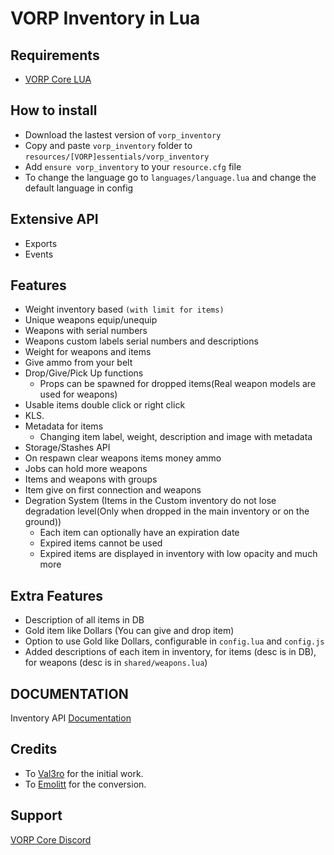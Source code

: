 # VORP Inventory in Lua

## Requirements
- [VORP Core LUA](https://github.com/VORPCORE/vorp_core-lua)

## How to install
- Download the lastest version of `vorp_inventory`
- Copy and paste `vorp_inventory` folder to `resources/[VORP]essentials/vorp_inventory`
- Add `ensure vorp_inventory` to your `resource.cfg` file
- To change the language go to `languages/language.lua` and change the default language in config

## Extensive API
- Exports
- Events

## Features
- Weight inventory based `(with limit for items)`
- Unique weapons equip/unequip
- Weapons with serial numbers
- Weapons custom labels serial numbers and descriptions
- Weight for weapons and items
- Give ammo from your belt
- Drop/Give/Pick Up functions
    - Props can be spawned for dropped items(Real weapon models are used for weapons)
- Usable items double click or right click
- KLS.
- Metadata for items
    - Changing item label, weight, description and image with metadata
- Storage/Stashes API
- On respawn clear weapons items money ammo
- Jobs can hold more weapons
- Items and weapons with groups
- Item give on first connection and weapons
- Degration System (Items in the Custom inventory do not lose degradation level(Only when dropped in the main inventory or on the ground))
    - Each item can optionally have an expiration date
    - Expired items cannot be used
    - Expired items are displayed in inventory with low opacity and much more

## Extra Features
- Description of all items in DB
- Gold item like Dollars (You can give and drop item)
- Option to use Gold like Dollars, configurable in `config.lua` and `config.js`
- Added descriptions of each item in inventory, for items (desc is in DB), for weapons (desc is in `shared/weapons.lua`)

## DOCUMENTATION
Inventory API [Documentation](https://docs.vorp-core.com/api-reference/inventory)

## Credits
- To [Val3ro](https://github.com/Val3ro) for the initial work.
- To [Emolitt](https://github.com/RomainJolidon) for the conversion.

## Support
[VORP Core Discord](https://discord.gg/JjNYMnDKMf)

